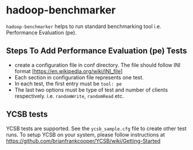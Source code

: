 # hadoop-benchmarker
`hadoop-benchmarker` helps to run standard benchmarking tool i.e. Performance Evaluation (pe).

## Steps To Add Performance Evaluation (pe) Tests
- create a configuration file in conf directory. The file should follow INI format [https://en.wikipedia.org/wiki/INI_file]
- Each section in configuration file represents one test.
- In each test, the first entry must be `tool: pe`
- The last two options must be type of test and number of clients respectively. i.e. `randomWrite`, `randomRead` etc.

## YCSB tests
YCSB tests are supported. See the `ycsb_sample.cfg` file to create other test runs. To setup YCSB on your system, please follow instructions at https://github.com/brianfrankcooper/YCSB/wiki/Getting-Started

